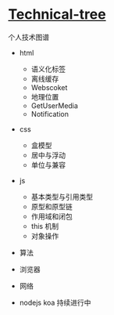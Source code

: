 # [Technical-tree](https://homobulla.site/Technical-tree)

个人技术图谱

-   html
    -   语义化标签
    -   离线缓存
    -   Webscoket
    -   地理位置
    -   GetUserMedia
    -   Notification
-   css
    -   盒模型
    -   居中与浮动
    -   单位与兼容
-   js
    -   基本类型与引用类型
    -   原型和原型链
    -   作用域和闭包
    -   this 机制
    -   对象操作
-   算法

-   浏览器

-   网络

-   nodejs koa
    持续进行中
